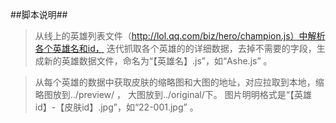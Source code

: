  
##脚本说明##

>从线上的英雄列表文件（http://lol.qq.com/biz/hero/champion.js）中解析各个英雄名和id，
>迭代抓取各个英雄的的详细数据，去掉不需要的字段，生成新的英雄数据文件，命名为“【英雄名】.js”，如“Ashe.js” 。

>从每个英雄的数据中获取皮肤的缩略图和大图的地址，对应拉取到本地，缩略图放到../preview/ ， 大图放到../original/下。
>图片明明格式是“【英雄id】-【皮肤id】.jpg”，如“22-001.jpg” 。
